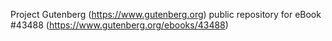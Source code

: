 Project Gutenberg (https://www.gutenberg.org) public repository for eBook #43488 (https://www.gutenberg.org/ebooks/43488)
